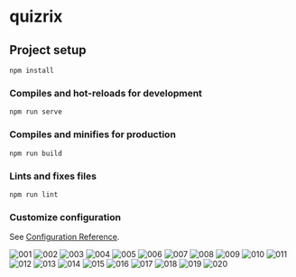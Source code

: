 # quizrix

## Project setup
```
npm install
```

### Compiles and hot-reloads for development
```
npm run serve
```

### Compiles and minifies for production
```
npm run build
```

### Lints and fixes files
```
npm run lint
```

### Customize configuration
See [Configuration Reference](https://cli.vuejs.org/config/).



![001](https://user-images.githubusercontent.com/96170774/176844381-e91f2ef8-a62c-4ff1-a37d-cbda8d9b8f63.jpg)
![002](https://user-images.githubusercontent.com/96170774/176844390-994526f4-6cb1-4037-8ae4-8308837250d5.jpg)
![003](https://user-images.githubusercontent.com/96170774/176844407-892507b6-6378-4c26-87c1-5e6645c50183.jpg)
![004](https://user-images.githubusercontent.com/96170774/176844409-4af95edf-b11a-4b91-8ff2-386499b9996d.jpg)
![005](https://user-images.githubusercontent.com/96170774/176844411-4ff61b7f-3163-4554-9385-edac0a8e279a.jpg)
![006](https://user-images.githubusercontent.com/96170774/176844414-a8f12ddc-a17d-406c-8baa-a1c3b9cf2f82.jpg)
![007](https://user-images.githubusercontent.com/96170774/176844419-f85a77bc-3119-470f-a6e8-17a2d53f1952.jpg)
![008](https://user-images.githubusercontent.com/96170774/176844423-723ed92c-76f3-421a-bef6-a0756df7a37f.jpg)
![009](https://user-images.githubusercontent.com/96170774/176844425-e5aa5e1b-431e-4ed0-bc95-3d321ca2e505.jpg)
![010](https://user-images.githubusercontent.com/96170774/176844429-e0e4ccd6-0ecc-4d8c-96f6-b14a21adff9d.jpg)
![011](https://user-images.githubusercontent.com/96170774/176844431-53b24a6e-7c76-40e2-8a5b-f07c79a8f87a.jpg)
![012](https://user-images.githubusercontent.com/96170774/176844433-a465715e-7e33-44bf-9db9-2cbf195b9afb.jpg)
![013](https://user-images.githubusercontent.com/96170774/176844438-ef7a4dec-c5ee-4fdf-9ba6-b7ad51f5999d.jpg)
![014](https://user-images.githubusercontent.com/96170774/176844440-ed7433d8-20a1-4f51-8fe8-5876e4e8ed87.jpg)
![015](https://user-images.githubusercontent.com/96170774/176844443-ac07dd21-97d8-4ed1-aeb5-dbdb59a1ea6c.jpg)
![016](https://user-images.githubusercontent.com/96170774/176844445-8086d0e9-4884-4b00-8306-c253f0a1f452.jpg)
![017](https://user-images.githubusercontent.com/96170774/176844447-94a3514a-933c-494e-b60f-9da0abdcd1c5.jpg)
![018](https://user-images.githubusercontent.com/96170774/176844448-1d38a8a1-7f69-4d21-a6a0-4ea9571a6ebd.jpg)
![019](https://user-images.githubusercontent.com/96170774/176844451-f3bcc4f7-87d2-4cd7-a22c-dbf12d9984e8.jpg)
![020](https://user-images.githubusercontent.com/96170774/176844455-eaab1fcd-d3e6-4c5c-9e81-da50c859b99b.jpg)
